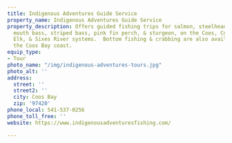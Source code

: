 ```yaml
---
title: Indigenous Adventures Guide Service
property_name: Indigenous Adventures Guide Service
property_description: Offers guided fishing trips for salmon, steelhead, shad, small
  mouth bass, striped bass, pink fin perch, & sturgeon, on the Coos, Coquille, Umpqua,
  Elk, & Sixes River systems.  Bottom fishing & crabbing are also available off of
  the Coos Bay coast.
equip_type:
- Tour
photo_name: "/img/indigenous-adventures-tours.jpg"
photo_alt: ''
address:
  street: ''
  street2: ''
  city: Coos Bay
  zip: '97420'
phone_local: 541-537-0256
phone_toll_free: ''
website: https://www.indigenousadventuresfishing.com/

---
```

